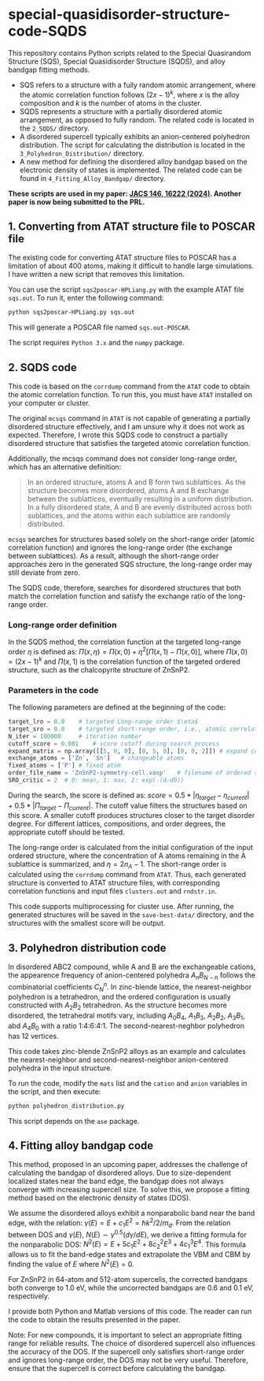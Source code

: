 # special-quasidisorder-structure-code-SQDS

This repository contains Python scripts related to the Special Quasirandom Structure (SQS), Special Quasidisorder Structure (SQDS), and alloy bandgap fitting methods.

- SQS refers to a structure with a fully random atomic arrangement, where the atomic correlation function follows $(2x-1)^k$, where $x$ is the alloy composition and $k$ is the number of atoms in the cluster.
- SQDS represents a structure with a partially disordered atomic arrangement, as opposed to fully random. The related code is located in the `2_SQDS/` directory.
- A disordered supercell typically exhibits an anion-centered polyhedron distribution. The script for calculating the distribution is located in the `3_Polyhedron_Distribution/` directory.
- A new method for defining the disordered alloy bandgap based on the electronic density of states is implemented. The related code can be found in `4_Fitting_Alloy_Bandgap/` directory.

**These scripts are used in my paper: [JACS 146, 16222 (2024)](https://pubs.acs.org/doi/10.1021/jacs.4c04201). Another paper is now being submitted to the PRL.**



## 1. Converting from ATAT structure file to POSCAR file

The existing code for converting ATAT structure files to POSCAR has a limitation of about 400 atoms, making it difficult to handle large simulations. I have written a new script that removes this limitation.

You can use the script `sqs2poscar-HPLiang.py` with the example ATAT file `sqs.out`. To run it, enter the following command:
```bash
python sqs2poscar-HPLiang.py sqs.out
```
This will generate a POSCAR file named `sqs.out-POSCAR`.

The script requires `Python 3.x` and the `numpy` package.

## 2. SQDS code

This code is based on the `corrdump` command from the `ATAT` code to obtain the atomic correlation function. To run this, you must have `ATAT` installed on your computer or cluster.

The original `mcsqs` command in `ATAT` is not capable of generating a partially disordered structure effectively, and I am unsure why it does not work as expected. Therefore, I wrote this SQDS code to construct a partially disordered structure that satisfies the targeted atomic correlation function.

Additionally, the mcsqs command does not consider long-range order, which has an alternative definition:

> In an ordered structure, atoms A and B form two sublattices. As the structure becomes more disordered, atoms A and B exchange between the sublattices, eventually resulting in a uniform distribution. In a fully disordered state, A and B are evenly distributed across both sublattices, and the atoms within each sublattice are randomly distributed.

`mcsqs` searches for structures based solely on the short-range order (atomic correlation function) and ignores the long-range order (the exchange between sublattices). As a result, although the short-range order approaches zero in the generated SQS structure, the long-range order may still deviate from zero.

The SQDS code, therefore, searches for disordered structures that both match the correlation function and satisfy the exchange ratio of the long-range order.

### Long-range order definition

In the SQDS method, the correlation function at the targeted long-range order $\eta$ is defined as: $\Pi(x, \eta) = \Pi(x,0)+ \eta^2[\Pi(x,1)-\Pi(x,0)]$, where $\Pi(x,0)=(2x-1)^k$ and $\Pi(x,1)$ is the correlation function of the targeted ordered structure, such as the chalcopyrite structure of ZnSnP2.

### Parameters in the code

The following parameters are defined at the beginning of the code:
```python
target_lro = 0.0    # targeted Long-range order $\eta$
target_sro = 0.0    # targeted short-range order, i.e., atomic correlation function of each cluster
N_iter = 100000     # iteration number
cutoff_score = 0.001    # score cutoff during search process
expand_matrix = np.array([[5, 0, 0], [0, 5, 0], [0, 0, 2]]) # expand coefficient of targeted ordered structure
exchange_atoms = ['Zn', 'Sn']   # changeable atoms
fixed_atoms = ['P'] # fixed atom
order_file_name = 'ZnSnP2-symmetry-cell.vasp'   # filename of ordered structure
SRO_critic = 2  # 0: mean, 1: max, 2: exp(-(d-d0))
```

During the search, the score is defined as: $score=0.5*|\eta_{target} - \eta_{current}| + 0.5*|\Pi_{target} - \Pi_{current}|$. The cutoff value filters the structures based on this score. A smaller cutoff produces structures closer to the target disorder degree. For different lattices, compositions, and order degrees, the appropriate cutoff should be tested.

The long-range order is calculated from the initial configuration of the input ordered structure, where the concentration of A atoms remaining in the A sublattice is summarized, and $\eta=2n_A-1$. The short-range order is calculated using the `corrdump` command from `ATAT`. Thus, each generated structure is converted to ATAT structure files, with corresponding correlation functions and input files `clusters.out` and `rndstr.in`.

This code supports multiprocessing for cluster use. After running, the generated structures will be saved in the `save-best-data/` directory, and the structures with the smallest score will be output.

## 3. Polyhedron distribution code

In disordered ABC2 compound, while A and B are the exchangeable cations, the appearence frequency of anion-centered polyhedra $A_nB_{N-n}$ follows the combinatorial coefficients $C^n_N$. In zinc-blende lattice, the nearest-neighbor polyhedron is a tetrahedron, and the ordered configuration is usually constructed with $A_2B_2$ tetrahedron. As the structure becomes more disordered, the tetrahedral motifs vary, including $A_0B_4$, $A_1B_3$, $A_2B_2$, $A_3B_1$, abd $A_4B_0$ with a ratio 1:4:6:4:1. The second-nearest-neghbor polyhedron has 12 vertices.

This code takes zinc-blende ZnSnP2 alloys as an example and calculates the nearest-neighbor and second-nearest-neighbor anion-centered polyhedra in the input structure.

To run the code, modify the `mats` list and the `cation` and `anion` variables in the script, and then execute:
```bash
python polyhedron_distribution.py
```

This script depends on the `ase` package.

## 4. Fitting alloy bandgap code

This method, proposed in an upcoming paper, addresses the challenge of calculating the bandgap of disordered alloys. Due to size-dependent localized states near the band edge, the bandgap does not always converge with increasing supercell size. To solve this, we propose a fitting method based on the electronic density of states (DOS).

We assume the disordered alloys exhibit a nonparabolic band near the band edge, with the relation: $\gamma(E)=E+c_1E^2=\hbar k^2/2/m_d$. From the relation between DOS and $\gamma(E)$, $N(E)\sim \gamma^{0.5}(d\gamma/dE)$, we derive a fitting formula for the nonparabolic DOS: $N^2(E)=E+5c_1E^2+8c_2^2E^3+4c_1^3E^4$. This formula allows us to fit the band-edge states and extrapolate the VBM and CBM by finding the value of $E$ where $N^2(E)=0$.

For ZnSnP2 in 64-atom and 512-atom supercells, the corrected bandgaps both converge to 1.0 eV, while the uncorrected bandgaps are 0.6 and 0.1 eV, respectively.

I provide both Python and Matlab versions of this code. The reader can run the code to obtain the results presented in the paper.

Note: For new compounds, it is important to select an appropriate fitting range for reliable results. The choice of disordered supercell also influences the accuracy of the DOS. If the supercell only satisfies short-range order and ignores long-range order, the DOS may not be very useful. Therefore, ensure that the supercell is correct before calculating the bandgap.